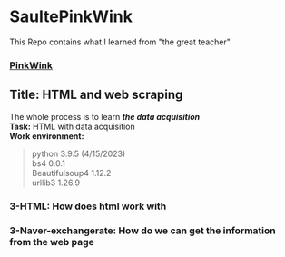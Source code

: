 # SaultePinkWink
This Repo contains what I learned from "the great teacher" 
### [PinkWink](https://github.com/PinkWink)
## Title: HTML and web scraping
The whole process is to learn _**the data acquisition**_
<br/>**Task:** HTML with data acquisition 
<br/>**Work environment:** 
> python 3.9.5 (4/15/2023)
<br/>bs4 0.0.1
<br/>Beautifulsoup4 1.12.2 
<br/>urllib3 1.26.9
### 3-HTML: How does html work with
### 3-Naver-exchangerate: How do we can get the information from the web page
